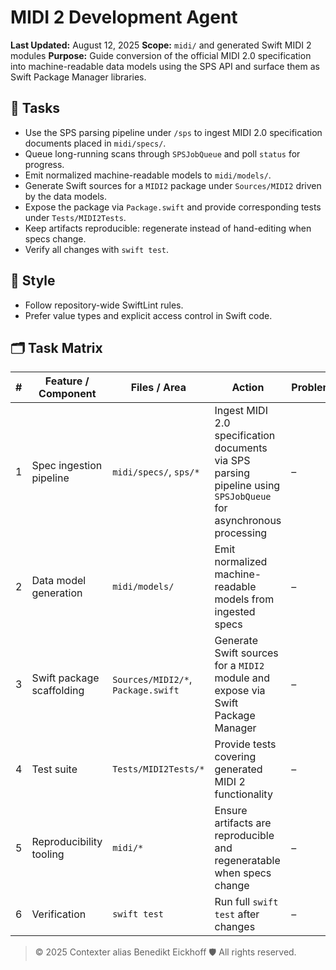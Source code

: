 # MIDI 2 Development Agent

**Last Updated:** August 12, 2025
**Scope:** `midi/` and generated Swift MIDI 2 modules
**Purpose:** Guide conversion of the official MIDI 2.0 specification into machine-readable data models using the SPS API and surface them as Swift Package Manager libraries.

## 🎯 Tasks
- Use the SPS parsing pipeline under `/sps` to ingest MIDI 2.0 specification documents placed in `midi/specs/`.
- Queue long-running scans through `SPSJobQueue` and poll `status` for progress.
- Emit normalized machine-readable models to `midi/models/`.
- Generate Swift sources for a `MIDI2` package under `Sources/MIDI2` driven by the data models.
- Expose the package via `Package.swift` and provide corresponding tests under `Tests/MIDI2Tests`.
- Keep artifacts reproducible: regenerate instead of hand-editing when specs change.
- Verify all changes with `swift test`.

## 📝 Style
- Follow repository-wide SwiftLint rules.
- Prefer value types and explicit access control in Swift code.

## 🗂 Task Matrix

| # | Feature / Component        | Files / Area                              | Action | Problems | Results | Status |
|---|---------------------------|-------------------------------------------|--------|----------|---------|--------|
| 1 | Spec ingestion pipeline   | `midi/specs/`, `sps/*`                     | Ingest MIDI 2.0 specification documents via SPS parsing pipeline using `SPSJobQueue` for asynchronous processing | – | – | TODO |
| 2 | Data model generation     | `midi/models/`                             | Emit normalized machine-readable models from ingested specs | – | – | TODO |
| 3 | Swift package scaffolding | `Sources/MIDI2/*`, `Package.swift`         | Generate Swift sources for a `MIDI2` module and expose via Swift Package Manager | – | – | TODO |
| 4 | Test suite                | `Tests/MIDI2Tests/*`                       | Provide tests covering generated MIDI 2 functionality | – | – | TODO |
| 5 | Reproducibility tooling   | `midi/*`                                   | Ensure artifacts are reproducible and regeneratable when specs change | – | – | TODO |
| 6 | Verification              | `swift test`                               | Run full `swift test` after changes | – | – | TODO |


> © 2025 Contexter alias Benedikt Eickhoff 🛡️ All rights reserved.
